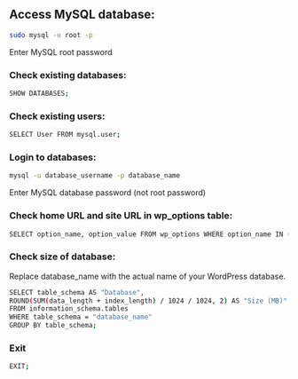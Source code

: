 ## Access MySQL database:
```bash
sudo mysql -u root -p
```
Enter MySQL root password

### Check existing databases:
```bash
SHOW DATABASES;
```

### Check existing users:
```bash
SELECT User FROM mysql.user;
```

### Login to databases:

```bash
mysql -u database_username -p database_name
```
Enter MySQL database password (not root password)

### Check home URL and site URL in wp_options table:
```bash
SELECT option_name, option_value FROM wp_options WHERE option_name IN ('siteurl', 'home');
```

### Check size of database:
Replace database_name with the actual name of your WordPress database.
```bash
SELECT table_schema AS "Database",
ROUND(SUM(data_length + index_length) / 1024 / 1024, 2) AS "Size (MB)"
FROM information_schema.tables
WHERE table_schema = "database_name"
GROUP BY table_schema;
```

### Exit
```bash
EXIT;
```
